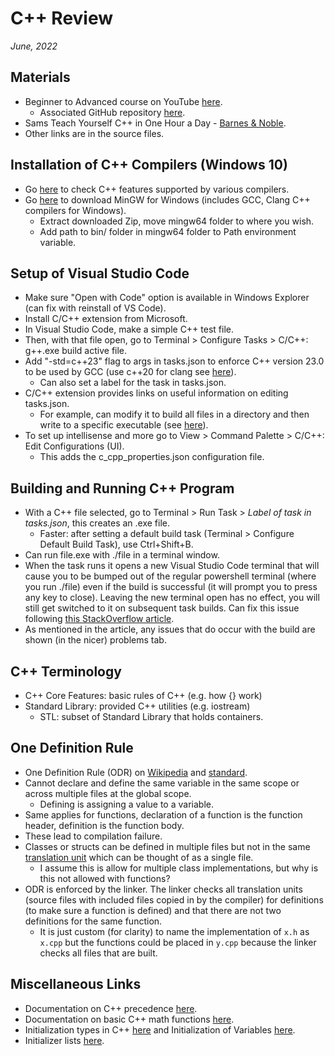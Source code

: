 # C++ Review

*June, 2022*

## Materials

* Beginner to Advanced course on YouTube [here](https://www.youtube.com/watch?v=8jLOx1hD3_o).
  * Associated GitHub repository [here](https://github.com/rutura/The-C-20-Masterclass-Source-Code).
* Sams Teach Yourself C++ in One Hour a Day - [Barnes & Noble](https://www.barnesandnoble.com/w/sams-teach-yourself-c-in-one-hour-a-day-siddhartha-rao/1107087353).
* Other links are in the source files.
  
## Installation of C++ Compilers (Windows 10)
  
* Go [here](https://en.cppreference.com/w/cpp/compiler_support) to check C++ features supported by various compilers.
* Go [here](https://winlibs.com/) to download MinGW for Windows (includes GCC, Clang C++ compilers for Windows).
  * Extract downloaded Zip, move mingw64 folder to where you wish.
  * Add path to bin/ folder in mingw64 folder to Path environment variable.
  
## Setup of Visual Studio Code

* Make sure "Open with Code" option is available in Windows Explorer (can fix with reinstall of VS Code).
* Install C/C++ extension from Microsoft.
* In Visual Studio Code, make a simple C++ test file. 
* Then, with that file open, go to Terminal > Configure Tasks > C/C++: g++.exe build active file.
* Add "-std=c++23" flag to args in tasks.json to enforce C++ version 23.0 to be used by GCC (use c++20 for clang see [here](https://clang.llvm.org/cxx_status.html)).
  * Can also set a label for the task in tasks.json.
* C/C++ extension provides links on useful information on editing tasks.json.
  * For example, can modify it to build all files in a directory and then write to a specific executable (see [here](https://code.visualstudio.com/docs/cpp/config-mingw#_modifying-tasksjson)).
* To set up intellisense and more go to View > Command Palette > C/C++: Edit Configurations (UI).
  * This adds the c_cpp_properties.json configuration file.

## Building and Running C++ Program

* With a C++ file selected, go to Terminal > Run Task > *Label of task in tasks.json*, this creates an .exe file.
  * Faster: after setting a default build task (Terminal > Configure Default Build Task), use Ctrl+Shift+B.
* Can run file.exe with ./file in a terminal window.
* When the task runs it opens a new Visual Studio Code terminal that will cause you to be bumped out of the regular powershell terminal (where you run ./file) even if the build is successful (it will prompt you to press any key to close). Leaving the new terminal open has no effect, you will still get switched to it on subsequent task builds. Can fix this issue following [this StackOverflow article](https://stackoverflow.com/a/67872135). 
 * As mentioned in the article, any issues that do occur with the build are shown (in the nicer) problems tab.

## C++ Terminology

* C++ Core Features: basic rules of C++ (e.g. how {} work)
* Standard Library: provided C++ utilities (e.g. iostream)
  * STL: subset of Standard Library that holds containers.

## One Definition Rule

* One Definition Rule (ODR) on [Wikipedia](https://en.wikipedia.org/wiki/One_Definition_Rule) and [standard](https://en.cppreference.com/w/cpp/language/definition#One_Definition_Rule).
* Cannot declare and define the same variable in the same scope or across multiple files at the global scope. 
  * Defining is assigning a value to a variable.
* Same applies for functions, declaration of a function is the function header, definition is the function body.
* These lead to compilation failure.
* Classes or structs can be defined in multiple files but not in the same [translation unit](https://en.wikipedia.org/wiki/Translation_unit_(programming)) which can be thought of as a single file. 
  * I assume this is allow for multiple class implementations, but why is this not allowed with functions? 
* ODR is enforced by the linker. The linker checks all translation units (source files with included files copied in by the compiler) for definitions (to make sure a function is defined) and that there are not two definitions for the same function.
  * It is just custom (for clarity) to name the implementation of `x.h` as `x.cpp` but the functions could be placed in `y.cpp` because the linker checks all files that are built.

## Miscellaneous Links

* Documentation on C++ precedence [here](https://en.cppreference.com/w/cpp/language/operator_precedence).
* Documentation on basic C++ math functions [here](https://en.cppreference.com/w/cpp/header/cmath).
* Initialization types in C++ [here](https://subscription.packtpub.com/book/programming/9781786465184/1/ch01lvl1sec7/understanding-uniform-initialization) and Initialization of Variables [here](https://cplusplus.com/doc/tutorial/variables/).
* Initializer lists [here](https://cplusplus.com/reference/initializer_list/initializer_list/).




